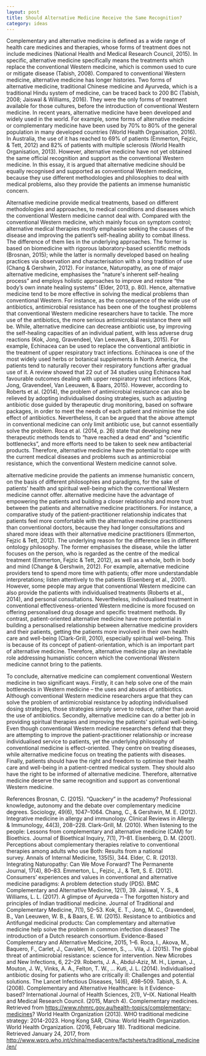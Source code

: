 ```yaml
---
layout: post
title: Should Alternative Medicine Receive the Same Recognition?
category: ideas
---
```

Complementary and alternative medicine is defined as a wide range of health care medicines and therapies, whose forms of treatment does not include medicines (National Health and Medical Research Council, 2015). In specific, alternative medicine specifically means the treatments which replace the conventional Western medicine, which is common used to cure or mitigate disease (Tabish, 2008). Compared to conventional Western medicine, alternative medicine has longer histories. Two forms of alternative medicine, traditional Chinese medicine and Ayurveda, which is a traditional Hindu system of medicine, can be traced back to 200 BC (Tabish, 2008; Jaiswal & Williams, 2016). They were the only forms of treatment available for those cultures, before the introduction of conventional Western medicine. In recent years, alternative medicine have been developed and widely used in the world. For example, some forms of alternative medicine or complementary medicine have been used by 70% to 80% of the general population in many developed countries (World Health Organisation, 2016). In Australia, the use of it has reached to 69% of patients (Emmerton, Fejzic, & Tett, 2012) and 82% of patients with multiple sclerosis (World Health Organisation, 2013). However, alternative medicine have not yet obtained the same official recognition and support as the conventional Western medicine. In this essay, it is argued that alternative medicine should be equally recognised and supported as conventional Western medicine, because they use different methodologies and philosophies to deal with medical problems, also they provide the patients an immense humanistic concern.

Alternative medicine provide medical treatments, based on different methodologies and approaches, to medical conditions and diseases which the conventional Western medicine cannot deal with. Compared with the conventional Western medicine, which mainly focus on symptom control; alternative medical therapies mostly emphasise seeking the causes of the disease and improving the patient’s self-healing ability to combat illness. The difference of them lies in the underlying approaches. The former is based on biomedicine with rigorous laboratory-based scientific methods (Brosnan, 2015); while the latter is normally developed based on healing practices via observation and characterisation with a long tradition of use (Chang & Gershwin, 2012). For instance, Naturopathy, as one of major alternative medicine, emphasises the “nature's inherent self-healing process” and employs holistic approaches to improve and restore “the body’s own innate healing systems” (Elder, 2013, p. 80). Hence, alternative medicine tend to be more effective in solving the medical problems than conventional Western. For instance, as the consequence of the wide use of antibiotics, antimicrobial resistance has been one of the toughest problems that conventional Western medicine researchers have to tackle. The more use of the antibiotics, the more serious antimicrobial resistance there will be. While, alternative medicine can decrease antibiotic use, by improving the self-healing capacities of an individual patient, with less adverse drug reactions (Kok, Jong, Gravendeel, Van Leeuwen, & Baars, 2015). For example, Echinacea can be used to replace the conventional antibiotic in the treatment of upper respiratory tract infections. Echinacea is one of the most widely used herbs or botanical supplements in North America, the patients tend to naturally recover their respiratory functions after gradual use of it. A review showed that 22 out of 34 studies using Echinacea had favourable outcomes dealing with upper respiratory tract infections (Kok, Jong, Gravendeel, Van Leeuwen, & Baars, 2015). However, according to Roberts et al. (2014), the problem of antimicrobial resistance can also be relieved by adopting individualised dosing strategies, such as adjusting antibiotic dose guided by therapeutic drug monitoring, based on software packages, in order to meet the needs of each patient and minimise the side effect of antibiotics. Nevertheless, it can be argued that the above attempt in conventional medicine can only limit antibiotic use, but cannot essentially solve the problem. Roca et al. (2014, p. 26) state that developing new therapeutic methods tends to “have reached a dead end” and “scientific bottlenecks”, and more efforts need to be taken to seek new antibacterial products. Therefore, alternative medicine have the potential to cope with the current medical diseases and problems such as antimicrobial resistance, which the conventional Western medicine cannot solve.

alternative medicine provide the patients an immense humanistic concern, on the basis of different philosophies and paradigms, for the sake of patients' health and spiritual well-being which the conventional Western medicine cannot offer. alternative medicine have the advantage of empowering the patients and building a closer relationship and more trust between the patients and alternative medicine practitioners. For instance, a comparative study of the patient-practitioner relationship indicates that patients feel more comfortable with the alternative medicine practitioners than conventional doctors, because they had longer consultations and shared more ideas with their alternative medicine practitioners (Emmerton, Fejzic & Tett, 2012). The underlying reason for the difference lies in different ontology philosophy. The former emphasises the disease, while the latter focuses on the person, who is regarded as the centre of the medical treatment (Emmerton, Fejzic & Tett, 2012), as well as a whole, both in body and mind (Change & Gershwin, 2012). For example, alternative medicine providers tend to spend more time with patients; offer more understandable interpretations; listen attentively to the patients (Eisenberg et al., 2001). However, some people may argue that conventional Western medicine can also provide the patients with individualised treatments (Roberts et al., 2014), and personal consultations. Nevertheless, individualised treatment in conventional effectiveness-oriented Western medicine is more focused on offering personalised drug dosage and specific treatment methods. By contrast, patient-oriented alternative medicine have more potential in building a personalised relationship between alternative medicine providers and their patients, getting the patients more involved in their own health care and well-being (Clark-Grill, 2010), especially spiritual well-being. This is because of its concept of patient-orientation, which is an important part of alternative medicine. Therefore, alternative medicine play an inevitable role addressing humanistic concern which the conventional Western medicine cannot bring to the patients.

To conclude, alternative medicine can complement conventional Western medicine in two significant ways. Firstly, it can help solve one of the main bottlenecks in Western medicine – the uses and abuses of antibiotics. Although conventional Western medicine researchers argue that they can solve the problem of antimicrobial resistance by adopting individualised dosing strategies, those strategies simply serve to reduce, rather than avoid the use of antibiotics. Secondly, alternative medicine can do a better job in providing spiritual therapies and improving the patients' spiritual well-being. Even though conventional Western medicine researchers defend that they are attempting to improve the patient-practitioner relationship or increase individualised service to patients, yet the underlying philosophy of conventional medicine is effect-oriented. They centre on treating diseases, while alternative medicine focus on treating the patients with diseases. Finally, patients should have the right and freedom to optimise their health care and well-being in a patient-centred medical system. They should also have the right to be informed of alternative medicine. Therefore, alternative medicine deserve the same recognition and support as conventional Western medicine.


References
Brosnan, C. (2015). “Quackery” in the academy? Professional knowledge, autonomy and the debate over complementary medicine degrees. Sociology, 49(6), 1047–1064.
Chang, C., & Gershwin, M. E. (2012). Integrative medicine in allergy and immunology. Clinical Reviews in Allergy & Immunology, 44(3), 208–228.
Clark-Grill, M. (2010). When listening to the people: Lessons from complementary and alternative medicine (CAM) for Bioethics. Journal of Bioethical Inquiry, 7(1), 71–81.
Eisenberg, D. M. (2001). Perceptions about complementary therapies relative to conventional therapies among adults who use Both: Results from a national survey. Annals of Internal Medicine, 135(5), 344.
Elder, C. R. (2013). Integrating Naturopathy: Can We Move Forward? The Permanente Journal, 17(4), 80–83.
Emmerton, L., Fejzic, J., & Tett, S. E. (2012). Consumers’ experiences and values in conventional and alternative medicine paradigms: A problem detection study (PDS). BMC Complementary and Alternative Medicine, 12(1), 39. 
Jaiswal, Y. S., & Williams, L. L. (2017). A glimpse of Ayurveda – The forgotten history and principles of Indian traditional medicine. Journal of Traditional and Complementary Medicine, 7(1), 50–53. 
Kok, E. T., Jong, M. C., Gravendeel, B., Van Leeuwen, W. B., & Baars, E. W. (2015). Resistance to antibiotics and Antifungal medicinal products: Can complementary and alternative medicine help solve the problem in common infection diseases? The introduction of a Dutch research consortium. Evidence-Based Complementary and Alternative Medicine, 2015, 1–6. 
Roca, I., Akova, M., Baquero, F., Carlet, J., Cavaleri, M., Coenen, S., … Vila, J. (2015). The global threat of antimicrobial resistance: science for intervention. New Microbes and New Infections, 6, 22–29.
Roberts, J. A., Abdul-Aziz, M. H., Lipman, J., Mouton, J. W., Vinks, A. A., Felton, T. W., … Kuti, J. L. (2014). Individualised antibiotic dosing for patients who are critically ill: Challenges and potential solutions. The Lancet Infectious Diseases, 14(6), 498–509. 
Tabish, S. A. (2008). Complementary and Alternative Healthcare: Is it Evidence-based? International Journal of Health Sciences, 2(1), V–IX.
National Health and Medical Research Council. (2015, March 4). Complementary medicines. Retrieved from https://www.nhmrc.gov.au/health-topics/complementary-medicines?
World Health Organization (2013). WHO traditional medicine strategy: 2014-2023. Hong Kong SAR, China: World Health Organization.
World Health Organization. (2016, February 18). Traditional medicine. Retrieved January 24, 2017, from http://www.wpro.who.int/china/mediacentre/factsheets/traditional_medicine/en/

